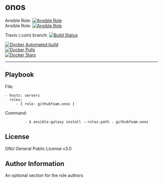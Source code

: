 onos
=========

Ansible Role: [![Ansible Role](https://img.shields.io/ansible/role/d/32881.svg?style=plastic)](https://galaxy.ansible.com/githubfoam/onos)  
Ansible Role: [![Ansible Role](https://img.shields.io/ansible/role/32881.svg)](https://galaxy.ansible.com/githubfoam/onos)   

Travis (.com) branch: 
[![Build Status](https://travis-ci.com/githubfoam/ansible-role-onos.svg?branch=badges)](https://travis-ci.com/githubfoam/ansible-role-onos)  

[![Docker Automated build](https://img.shields.io/docker/automated/dockerfoam/onos.svg?style=plastic)](https://hub.docker.com/r/dockerfoam/onos/)  
[![Docker Pulls](https://img.shields.io/docker/pulls/dockerfoam/onos.svg?style=plastic)](https://hub.docker.com/r/dockerfoam/onos/)  
[![Docker Stars](https://img.shields.io/docker/stars/dockerfoam/onos.svg?style=plastic)](https://hub.docker.com/r/dockerfoam/onos/)

----------------

Playbook
----------------


File:

    - hosts: servers
      roles:
         - { role: githubfoam.onos }

Command:

             - $ ansible-galaxy install --roles-path . githubfoam.onos


License
-------

GNU General Public License v3.0

Author Information
------------------

An optional section for the role authors
